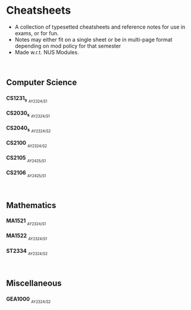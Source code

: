 # Cheatsheets 
- A collection of typesetted cheatsheets and reference notes for use in exams, or for fun. 
- Notes may either fit on a single sheet or be in multi-page format depending on mod policy for that semester
- Made w.r.t. NUS Modules.

<br/>

## Computer Science
**CS1231<sub>s<sub>** <sub><sub>AY2324/S1</sub></sub> <a href="Archives/CS1231_Midterms.pdf"><img  src="https://img.shields.io/badge/midterms-blue"  height="17"  /></a>  <a href="Archives/CS1231_Finals.pdf"><img  src="https://img.shields.io/badge/finals-red"  height="17"  /></a>

**CS2030<sub>s<sub>** <sub><sub>AY2324/S1</sub></sub> <a href="Archives/CS2030_Midterms.pdf"><img  src="https://img.shields.io/badge/midterms-blue"  height="17"  /></a> <a href="Archives/CS2030_Finals.pdf"><img  src="https://img.shields.io/badge/finals-red"  height="17"  /></a> <a href="Archives/CS2030_CodeLibrary.pdf"><img  src="https://img.shields.io/badge/PE-purple"  height="17"  /></a>

**CS2040<sub>s<sub>** <sub><sub>AY2324/S2</sub></sub> <a href="Archives/CS2040s_Midterms.pdf"><img  src="https://img.shields.io/badge/midterms-blue"  height="17"  /></a> <a href="Archives/CS2040s_Finals.pdf"><img  src="https://img.shields.io/badge/finals-red"  height="17"  /></a>

**CS2100** <sub><sub>AY2324/S2</sub></sub> <a href="Archives/CS2100_Cheatsheet.pdf"><img  src="https://img.shields.io/badge/all-red"  height="17"  /></a>

**CS2105** <sub><sub>AY2425/S1</sub></sub> <a href="Archives/CS2105_Cheatsheet.pdf"><img  src="https://img.shields.io/badge/all-red"  height="17"  /></a>

**CS2106** <sub><sub>AY2425/S1</sub></sub> <a href="Archives/CS2106_Cheatsheet.pdf"><img  src="https://img.shields.io/badge/all-red"  height="17"  /></a>


<br/>

## Mathematics
**MA1521** <sub><sub>AY2324/S1</sub></sub> <a href="Archives/MA1521_Finals.pdf"><img  src="https://img.shields.io/badge/finals-red"  height="17"  /></a>

**MA1522** <sub><sub>AY2324/S1</sub></sub> <a href="Archives/MA1522_Midterms.pdf"><img  src="https://img.shields.io/badge/midterms-blue"  height="17"  /></a> <a href="Archives/MA1522_Finals.pdf"><img  src="https://img.shields.io/badge/finals-red"  height="17"  /></a>

**ST2334** <sub><sub>AY2324/S2</sub></sub> <a href="Archives/ST2334_Midterms.pdf"><img  src="https://img.shields.io/badge/midterms-blue"  height="17"  /></a> <a href="Archives/ST2334_Finals.pdf"><img  src="https://img.shields.io/badge/finals-red"  height="17"  /></a>


<br/>


## Miscellaneous 
**GEA1000** <sub><sub>AY2324/S2</sub></sub> <a href="Archives/GEA1000_Finals.pdf"><img  src="https://img.shields.io/badge/finals-red"  height="17"  /></a>

